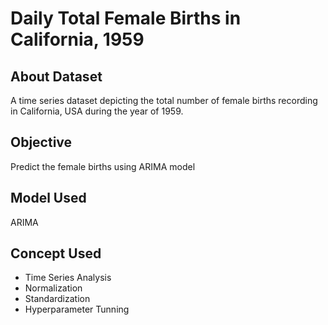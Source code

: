 # Daily Total Female Births in California, 1959

## About Dataset

A time series dataset depicting the total number of female births recording in California, USA during the year of 1959.

## Objective

Predict the female births using ARIMA model

## Model Used

ARIMA

## Concept Used
- Time Series Analysis
- Normalization
- Standardization
- Hyperparameter Tunning
